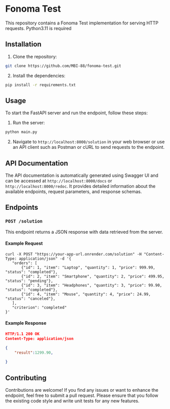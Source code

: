 # Fonoma Test

This repository contains a Fonoma Test implementation for serving HTTP requests. Python3.11 is required

## Installation

1. Clone the repository:

```bash
git clone https://github.com/MBI-88/fonoma-test.git
```

2. Install the dependencies:

```bash
pip install -r requirements.txt
```

## Usage

To start the FastAPI server and run the endpoint, follow these steps:

1. Run the server:

```bash
python main.py 
```

2. Navigate to `http://localhost:8000/solution` in your web browser or use an API client such as Postman or cURL to send requests to the endpoint.

## API Documentation

The API documentation is automatically generated using Swagger UI and can be accessed at `http://localhost:8000/docs` or `http://localhost:8000/redoc`. It provides detailed information about the available endpoints, request parameters, and response schemas.

## Endpoints

### `POST /solution`

This endpoint returns a JSON response with data retrieved from the server.

#### Example Request

```http
curl -X POST "https://your-app-url.onrender.com/solution" -H "Content-Type: application/json" -d '{
   "orders": [
       {"id": 1, "item": "Laptop", "quantity": 1, "price": 999.99, "status": "completed"},
       {"id": 2, "item": "Smartphone", "quantity": 2, "price": 499.95, "status": "pending"},
       {"id": 3, "item": "Headphones", "quantity": 3, "price": 99.90, "status": "completed"},
       {"id": 4, "item": "Mouse", "quantity": 4, "price": 24.99, "status": "canceled"},
   ],
   "criterion": "completed"
}'
```

#### Example Response

```json
HTTP/1.1 200 OK
Content-Type: application/json

{
    "result":1299.90,
   
}
```

## Contributing

Contributions are welcome! If you find any issues or want to enhance the endpoint, feel free to submit a pull request. Please ensure that you follow the existing code style and write unit tests for any new features.
